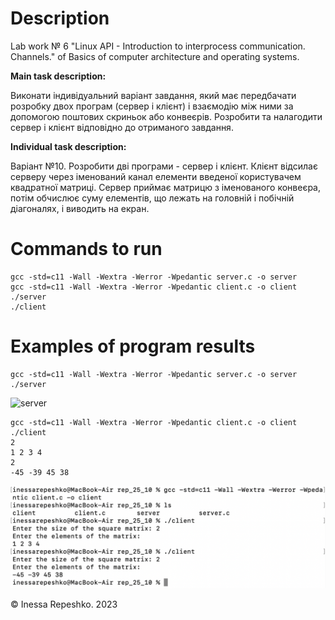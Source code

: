 # Description
Lab work № 6 "Linux API - Introduction to interprocess communication. Channels." of Basics of computer architecture and operating systems.

**Main task description:**

Виконати індивідуальний варіант завдання, який має передбачати розробку двох програм (сервер і клієнт) і взаємодію між ними за допомогою поштових скриньок або конвеєрів. 
Розробити та налагодити сервер і клієнт відповідно до отриманого завдання.

**Individual task description:**

Варіант №10.
Розробити дві програми - сервер і клієнт. Клієнт відсилає серверу через іменований канал елементи введеної користувачем квадратної матриці. Сервер приймає матрицю з іменованого конвеєра, потім обчислює суму елементів, що лежать на головній і побічній діагоналях, і виводить на екран.

# Commands to run
```
gcc -std=c11 -Wall -Wextra -Werror -Wpedantic server.c -o server
gcc -std=c11 -Wall -Wextra -Werror -Wpedantic client.c -o client
./server
./client
```

# Examples of program results
```
gcc -std=c11 -Wall -Wextra -Werror -Wpedantic server.c -o server
./server
```
![server](serverhttps://github.com/InessaRepeshko/basics-of-computer-architecture-and-operating-systems/blob/main/lab6/var10/screens/server.png)

```
gcc -std=c11 -Wall -Wextra -Werror -Wpedantic client.c -o client
./client
2
1 2 3 4
2
-45 -39 45 38
```
![client](https://github.com/InessaRepeshko/basics-of-computer-architecture-and-operating-systems/blob/main/lab6/var10/screens/client.png)

© Inessa Repeshko. 2023
